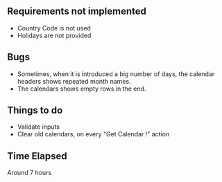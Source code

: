 ## Requirements not implemented

 - Country Code is not used
 - Holidays are not provided

## Bugs

 - Sometimes, when it is introduced a big number of days, the calendar headers shows repeated month names.
 - The calendars shows empty rows in the end.

## Things to do 

 - Validate inputs
 - Clear old calendars, on every "Get Calendar !" action 

## Time Elapsed

Around 7 hours
